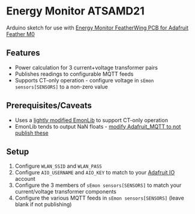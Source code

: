 # Energy Monitor ATSAMD21

Arduino sketch for use with [Energy Monitor FeatherWing PCB for Adafruit Feather M0](https://github.com/ndoo/Energy-Monitor-FeatherWing)

## Features

* Power calculation for 3 current+voltage transformer pairs
* Publishes readings to configurable MQTT feeds
* Supports CT-only operation - configure voltage in `sEmon sensors[SENSORS]` to a non-zero value

## Prerequisites/Caveats

* Uses a [lightly modified EmonLib](https://github.com/ndoo/ArduinoDue_3phase) to support CT-only operation
* EmonLib tends to output NaN floats - [modify Adafruit_MQTT to not publish these](https://github.com/ndoo/Adafruit_MQTT_Library/commit/56f60f5ce34b8fd3c2e178a7f93b78ca994c454b)

## Setup

1. Configure `WLAN_SSID` and `WLAN_PASS`
2. Configure `AIO_USERNAME` and `AIO_KEY` to match to your [Adafruit IO](https://io.adafruit.com) account
3. Configure the 3 members of `sEmon sensors[SENSORS]` to match your current/voltage transformer components
4. Configure the various MQTT feeds in `sEmon sensors[SENSORS]` (leave blank if not publishing)
